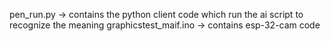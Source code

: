 pen_run.py -> contains the python client code which run the ai script to recognize the meaning
graphicstest_maif.ino -> contains esp-32-cam code 

